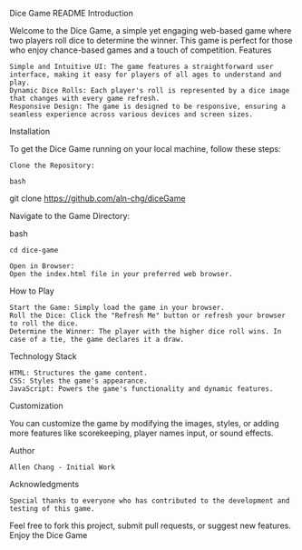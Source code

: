 Dice Game README
Introduction

Welcome to the Dice Game, a simple yet engaging web-based game where two players roll dice to determine the winner. This game is perfect for those who enjoy chance-based games and a touch of competition.
Features

    Simple and Intuitive UI: The game features a straightforward user interface, making it easy for players of all ages to understand and play.
    Dynamic Dice Rolls: Each player's roll is represented by a dice image that changes with every game refresh.
    Responsive Design: The game is designed to be responsive, ensuring a seamless experience across various devices and screen sizes.

Installation

To get the Dice Game running on your local machine, follow these steps:

    Clone the Repository:

    bash

git clone https://github.com/aln-chg/diceGame

Navigate to the Game Directory:

bash

    cd dice-game

    Open in Browser:
    Open the index.html file in your preferred web browser.

How to Play

    Start the Game: Simply load the game in your browser.
    Roll the Dice: Click the "Refresh Me" button or refresh your browser to roll the dice.
    Determine the Winner: The player with the higher dice roll wins. In case of a tie, the game declares it a draw.

Technology Stack

    HTML: Structures the game content.
    CSS: Styles the game's appearance.
    JavaScript: Powers the game's functionality and dynamic features.

Customization

You can customize the game by modifying the images, styles, or adding more features like scorekeeping, player names input, or sound effects.

Author

    Allen Chang - Initial Work

Acknowledgments

    Special thanks to everyone who has contributed to the development and testing of this game.

Feel free to fork this project, submit pull requests, or suggest new features. Enjoy the Dice Game
